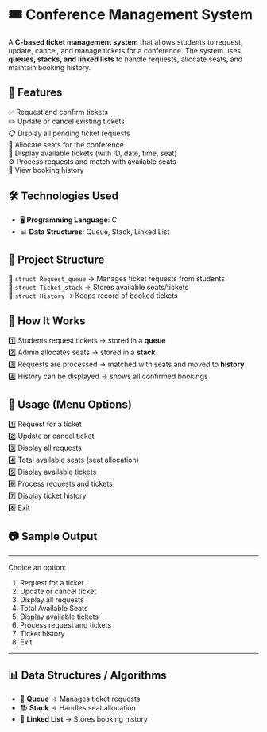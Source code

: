 # 🎟️ Conference Management System  
A **C-based ticket management system** that allows students to request, update, cancel, and manage tickets for a conference. The system uses **queues, stacks, and linked lists** to handle requests, allocate seats, and maintain booking history.  

## 🚀 Features  
✅ Request and confirm tickets  
✏️ Update or cancel existing tickets  
📋 Display all pending ticket requests  
💺 Allocate seats for the conference  
🎫 Display available tickets (with ID, date, time, seat)  
⚙️ Process requests and match with available seats  
📜 View booking history  

## 🛠️ Technologies Used  
- 🖥️ **Programming Language**: C  
- 📊 **Data Structures**: Queue, Stack, Linked List  

## 📂 Project Structure  
📌 `struct Request_queue` → Manages ticket requests from students  
📌 `struct Ticket_stack` → Stores available seats/tickets  
📌 `struct History` → Keeps record of booked tickets  

## 📖 How It Works  
1️⃣ Students request tickets → stored in a **queue**  
2️⃣ Admin allocates seats → stored in a **stack**  
3️⃣ Requests are processed → matched with seats and moved to **history**  
4️⃣ History can be displayed → shows all confirmed bookings  

## 📌 Usage (Menu Options)  
1️⃣ Request for a ticket  
2️⃣ Update or cancel ticket  
3️⃣ Display all requests  
4️⃣ Total available seats (seat allocation)  
5️⃣ Display available tickets  
6️⃣ Process requests and tickets  
7️⃣ Display ticket history  
8️⃣ Exit  

## 📷 Sample Output  
_______________________________________________________  
Choice an option:  
1. Request for a ticket  
2. Update or cancel ticket  
3. Display all requests  
4. Total Available Seats  
5. Display available tickets  
6. Process request and tickets  
7. Ticket history  
8. Exit  
_______________________________________________________  

## 📊 Data Structures / Algorithms  
- 🔄 **Queue** → Manages ticket requests  
- 📚 **Stack** → Handles seat allocation  
- 📝 **Linked List** → Stores booking history  



